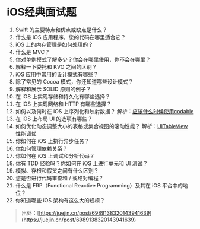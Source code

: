 # iOS经典面试题

1. Swift 的主要特点和优点或缺点是什么？
2. 什么是 iOS 应用程序，您的代码在哪里适合它？
3. iOS 上的内存管理是如何处理的？
4. 什么是 MVC？
5. 你对单例模式了解多少？你会在哪里使用，你不会在哪里？
6. 解释一下委托和 KVO 之间的区别？
7. iOS 应用中常用的设计模式有哪些？
8. 除了常见的 Cocoa 模式，你还知道哪些设计模式？
9. 解释和展示 SOLID 原则的例子？
10. 在 iOS 上实现存储和持久化有哪些选择？
11. 在 iOS 上实现网络和 HTTP 有哪些选择？
12. 如何以及何时在 iOS 上序列化和映射数据？    解析：[应该什么时候使用codable](https://medium.com/@jasonyuh/%E5%BA%94%E8%AF%A5%E4%BB%80%E4%B9%88%E6%97%B6%E5%80%99%E4%BD%BF%E7%94%A8codable-f99d6ac5810)
13. 在 iOS 上布局 UI 的选项有哪些？
14. 如何优化动态调整大小的表格或集合视图的滚动性能？    解析：[UITableView 性能调优](https://developer.aliyun.com/article/1142313)
15. 你如何在 iOS 上执行异步任务？
16. 你如何管理依赖关系？
17. 你如何在 iOS 上调试和分析代码？
18. 你有 TDD 经验吗？你如何在 iOS 上进行单元和 UI 测试？
19. 模拟、存根和假货之间有什么区别？
20. 您是否进行代码审查和 / 或结对编程？
21. 什么是 FRP（Functional Reactive Programming）及其在 iOS 平台中的地位？
22. 你知道哪些 iOS 架构有这么大的规模？

> 出处：[https://juejin.cn/post/6989138320143941639](https://juejin.cn/post/6989138320143941639)
